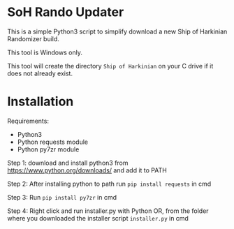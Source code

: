 # SoH Rando Updater
This is a simple Python3 script to simplify download a new Ship of Harkinian Randomizer build.

This tool is Windows only.

This tool will create the directory `Ship of Harkinian` on your C drive if it does not already exist.

# Installation
Requirements:

  * Python3
  * Python requests module
  * Python py7zr module
  
  Step 1: download and install python3 from https://www.python.org/downloads/ and add it to PATH
  
  Step 2: After installing python to path run `pip install requests` in cmd
  
  Step 3: Run `pip install py7zr` in cmd
  
  Step 4: Right click and run installer.py with Python OR, from the folder where you downloaded the installer script `installer.py` in cmd
